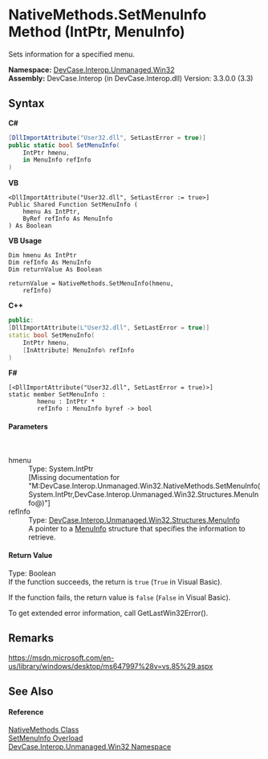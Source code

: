 # NativeMethods.SetMenuInfo Method (IntPtr, MenuInfo)
 

Sets information for a specified menu.

**Namespace:**&nbsp;<a href="N_DevCase_Interop_Unmanaged_Win32">DevCase.Interop.Unmanaged.Win32</a><br />**Assembly:**&nbsp;DevCase.Interop (in DevCase.Interop.dll) Version: 3.3.0.0 (3.3)

## Syntax

**C#**<br />
``` C#
[DllImportAttribute("User32.dll", SetLastError = true)]
public static bool SetMenuInfo(
	IntPtr hmenu,
	in MenuInfo refInfo
)
```

**VB**<br />
``` VB
<DllImportAttribute("User32.dll", SetLastError := true>]
Public Shared Function SetMenuInfo ( 
	hmenu As IntPtr,
	ByRef refInfo As MenuInfo
) As Boolean
```

**VB Usage**<br />
``` VB Usage
Dim hmenu As IntPtr
Dim refInfo As MenuInfo
Dim returnValue As Boolean

returnValue = NativeMethods.SetMenuInfo(hmenu, 
	refInfo)
```

**C++**<br />
``` C++
public:
[DllImportAttribute(L"User32.dll", SetLastError = true)]
static bool SetMenuInfo(
	IntPtr hmenu, 
	[InAttribute] MenuInfo% refInfo
)
```

**F#**<br />
``` F#
[<DllImportAttribute("User32.dll", SetLastError = true)>]
static member SetMenuInfo : 
        hmenu : IntPtr * 
        refInfo : MenuInfo byref -> bool 

```


#### Parameters
&nbsp;<dl><dt>hmenu</dt><dd>Type: System.IntPtr<br />\[Missing <param name="hmenu"/> documentation for "M:DevCase.Interop.Unmanaged.Win32.NativeMethods.SetMenuInfo(System.IntPtr,DevCase.Interop.Unmanaged.Win32.Structures.MenuInfo@)"\]</dd><dt>refInfo</dt><dd>Type: <a href="T_DevCase_Interop_Unmanaged_Win32_Structures_MenuInfo">DevCase.Interop.Unmanaged.Win32.Structures.MenuInfo</a><br />A pointer to a <a href="T_DevCase_Interop_Unmanaged_Win32_Structures_MenuInfo">MenuInfo</a> structure that specifies the information to retrieve.</dd></dl>

#### Return Value
Type: Boolean<br />If the function succeeds, the return is `true` (`True` in Visual Basic). 

 If the function fails, the return value is `false` (`False` in Visual Basic). 

 To get extended error information, call GetLastWin32Error().

## Remarks
<a href="https://msdn.microsoft.com/en-us/library/windows/desktop/ms647997%28v=vs.85%29.aspx" target="_blank">https://msdn.microsoft.com/en-us/library/windows/desktop/ms647997%28v=vs.85%29.aspx</a>

## See Also


#### Reference
<a href="T_DevCase_Interop_Unmanaged_Win32_NativeMethods">NativeMethods Class</a><br /><a href="Overload_DevCase_Interop_Unmanaged_Win32_NativeMethods_SetMenuInfo">SetMenuInfo Overload</a><br /><a href="N_DevCase_Interop_Unmanaged_Win32">DevCase.Interop.Unmanaged.Win32 Namespace</a><br />